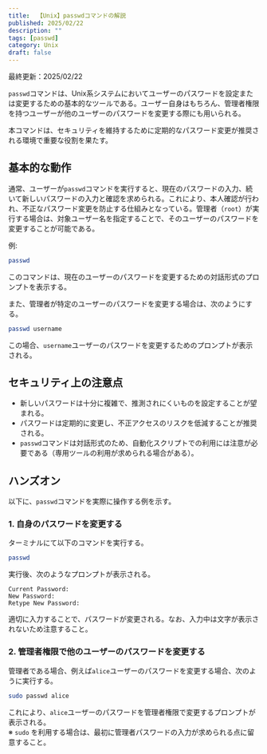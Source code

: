 ```yaml
---
title:  【Unix】passwdコマンドの解説
published: 2025/02/22
description: ""
tags: [passwd]
category: Unix
draft: false
---
```

最終更新：2025/02/22


`passwd`コマンドは、Unix系システムにおいてユーザーのパスワードを設定または変更するための基本的なツールである。ユーザー自身はもちろん、管理者権限を持つユーザーが他のユーザーのパスワードを変更する際にも用いられる。

本コマンドは、セキュリティを維持するために定期的なパスワード変更が推奨される環境で重要な役割を果たす。

## 基本的な動作

通常、ユーザーが`passwd`コマンドを実行すると、現在のパスワードの入力、続いて新しいパスワードの入力と確認を求められる。これにより、本人確認が行われ、不正なパスワード変更を防止する仕組みとなっている。管理者（`root`）が実行する場合は、対象ユーザー名を指定することで、そのユーザーのパスワードを変更することが可能である。

例:
```bash
passwd
```
このコマンドは、現在のユーザーのパスワードを変更するための対話形式のプロンプトを表示する。

また、管理者が特定のユーザーのパスワードを変更する場合は、次のようにする。

```bash
passwd username
```
この場合、`username`ユーザーのパスワードを変更するためのプロンプトが表示される。

## セキュリティ上の注意点

- 新しいパスワードは十分に複雑で、推測されにくいものを設定することが望まれる。
- パスワードは定期的に変更し、不正アクセスのリスクを低減することが推奨される。
- `passwd`コマンドは対話形式のため、自動化スクリプトでの利用には注意が必要である（専用ツールの利用が求められる場合がある）。

## ハンズオン

以下に、`passwd`コマンドを実際に操作する例を示す。

### 1. 自身のパスワードを変更する

ターミナルにて以下のコマンドを実行する。

```bash
passwd
```

実行後、次のようなプロンプトが表示される。

```
Current Password:
New Password:
Retype New Password:
```

適切に入力することで、パスワードが変更される。なお、入力中は文字が表示されないため注意すること。

### 2. 管理者権限で他のユーザーのパスワードを変更する

管理者である場合、例えば`alice`ユーザーのパスワードを変更する場合、次のように実行する。

```bash
sudo passwd alice
```

これにより、`alice`ユーザーのパスワードを管理者権限で変更するプロンプトが表示される。  
※ `sudo` を利用する場合は、最初に管理者パスワードの入力が求められる点に留意すること。

